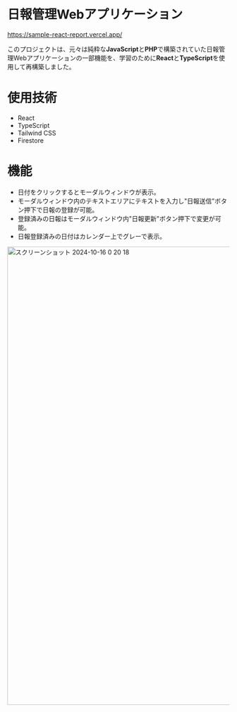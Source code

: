 # 日報管理Webアプリケーション
https://sample-react-report.vercel.app/

このプロジェクトは、元々は純粋な**JavaScript**と**PHP**で構築されていた日報管理Webアプリケーションの一部機能を、学習のために**React**と**TypeScript**を使用して再構築しました。

# 使用技術
- React
- TypeScript
- Tailwind CSS
- Firestore

# 機能
- 日付をクリックするとモーダルウィンドウが表示。
- モーダルウィンドウ内のテキストエリアにテキストを入力し"日報送信"ボタン押下で日報の登録が可能。
- 登録済みの日報はモーダルウィンドウ内"日報更新"ボタン押下で変更が可能。
- 日報登録済みの日付はカレンダー上でグレーで表示。

<img width="1038" alt="スクリーンショット 2024-10-16 0 20 18" src="https://github.com/user-attachments/assets/ece59725-e6ff-4f38-bea6-d08c98724b48">